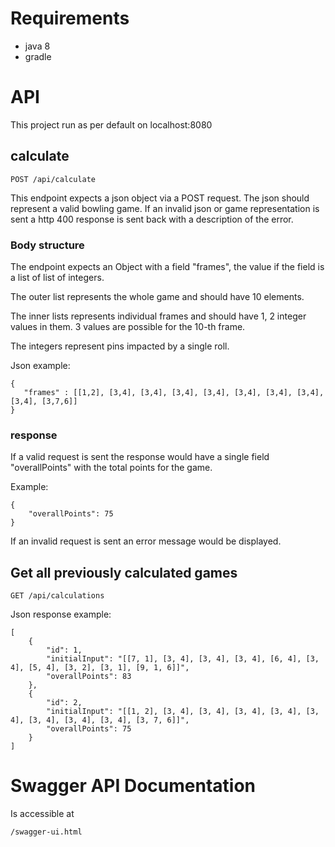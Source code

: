 # Requirements

- java 8
- gradle

# API

This project run as per default on localhost:8080

## calculate

    POST /api/calculate

This endpoint expects a json object via a POST request. The json should represent a valid bowling game. 
If an invalid json or game representation is sent a http 400 response is sent back with a description of the error.

### Body structure

The endpoint expects an Object with a field "frames", the value if the field is a list of list of integers. 

The outer list represents the whole game and should have 10 elements.

The inner lists represents individual frames and should have 1, 2 integer values in them. 
3 values are possible for the 10-th frame.

The integers represent pins impacted by a single roll.

Json example:

    {
       "frames" : [[1,2], [3,4], [3,4], [3,4], [3,4], [3,4], [3,4], [3,4], [3,4], [3,7,6]]  
    }

### response

If a valid request is sent the response would have a single field "overallPoints" with the total points for the game.

Example:

    {
        "overallPoints": 75
    }


If an invalid request is sent an error message would be displayed.

## Get all previously calculated games

    GET /api/calculations


Json response example:

    [
        {
            "id": 1,
            "initialInput": "[[7, 1], [3, 4], [3, 4], [3, 4], [6, 4], [3, 4], [5, 4], [3, 2], [3, 1], [9, 1, 6]]",
            "overallPoints": 83
        },
        {
            "id": 2,
            "initialInput": "[[1, 2], [3, 4], [3, 4], [3, 4], [3, 4], [3, 4], [3, 4], [3, 4], [3, 4], [3, 7, 6]]",
            "overallPoints": 75
        }
    ]

# Swagger API Documentation
Is accessible at 

    /swagger-ui.html